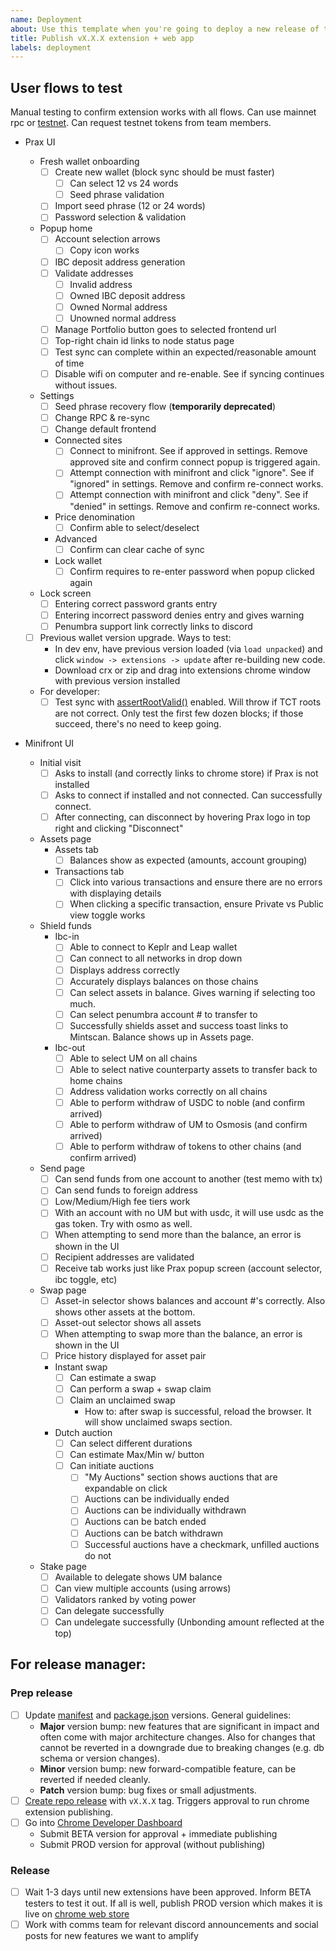 ```yaml
---
name: Deployment
about: Use this template when you're going to deploy a new release of the extension and web app.
title: Publish vX.X.X extension + web app
labels: deployment
---
```


## User flows to test

Manual testing to confirm extension works with all flows. Can use mainnet rpc or [testnet](https://testnet.plinfra.net/). Can request testnet tokens from team members.

- Prax UI

  - Fresh wallet onboarding
    - [ ] Create new wallet (block sync should be must faster)
      - [ ] Can select 12 vs 24 words
      - [ ] Seed phrase validation
    - [ ] Import seed phrase (12 or 24 words)
    - [ ] Password selection & validation
  - Popup home
    - [ ] Account selection arrows
      - [ ] Copy icon works
    - [ ] IBC deposit address generation
    - [ ] Validate addresses
      - [ ] Invalid address
      - [ ] Owned IBC deposit address
      - [ ] Owned Normal address
      - [ ] Unowned normal address
    - [ ] Manage Portfolio button goes to selected frontend url
    - [ ] Top-right chain id links to node status page
    - [ ] Test sync can complete within an expected/reasonable amount of time
    - [ ] Disable wifi on computer and re-enable. See if syncing continues without issues.
  - Settings
    - [ ] Seed phrase recovery flow (**temporarily deprecated**)
    - [ ] Change RPC & re-sync
    - [ ] Change default frontend
    - Connected sites
      - [ ] Connect to minifront. See if approved in settings. Remove approved site and confirm connect popup is triggered again.
      - [ ] Attempt connection with minifront and click "ignore". See if "ignored" in settings. Remove and confirm re-connect works.
      - [ ] Attempt connection with minifront and click "deny". See if "denied" in settings. Remove and confirm re-connect works.
    - Price denomination
      - [ ] Confirm able to select/deselect
    - Advanced
      - [ ] Confirm can clear cache of sync
    - Lock wallet
      - [ ] Confirm requires to re-enter password when popup clicked again
  - Lock screen
    - [ ] Entering correct password grants entry
    - [ ] Entering incorrect password denies entry and gives warning
    - [ ] Penumbra support link correctly links to discord
  - [ ] Previous wallet version upgrade. Ways to test:
    - In dev env, have previous version loaded (via `load unpacked`) and click `window -> extensions -> update` after re-building new code.
    - Download crx or zip and drag into extensions chrome window with previous version installed
  - For developer:
    - [ ] Test sync with [assertRootValid()](https://github.com/prax-wallet/web/blob/main/docs/debugging.md) enabled. Will throw if TCT roots are not correct. Only test the first few dozen blocks; if those succeed, there's no need to keep going.

- Minifront UI
  - Initial visit
    - [ ] Asks to install (and correctly links to chrome store) if Prax is not installed
    - [ ] Asks to connect if installed and not connected. Can successfully connect.
    - [ ] After connecting, can disconnect by hovering Prax logo in top right and clicking "Disconnect"
  - Assets page
    - Assets tab
      - [ ] Balances show as expected (amounts, account grouping)
    - Transactions tab
      - [ ] Click into various transactions and ensure there are no errors with displaying details
      - [ ] When clicking a specific transaction, ensure Private vs Public view toggle works
  - Shield funds
    - Ibc-in
      - [ ] Able to connect to Keplr and Leap wallet
      - [ ] Can connect to all networks in drop down
      - [ ] Displays address correctly
      - [ ] Accurately displays balances on those chains
      - [ ] Can select assets in balance. Gives warning if selecting too much.
      - [ ] Can select penumbra account # to transfer to
      - [ ] Successfully shields asset and success toast links to Mintscan. Balance shows up in Assets page.
    - Ibc-out
      - [ ] Able to select UM on all chains
      - [ ] Able to select native counterparty assets to transfer back to home chains
      - [ ] Address validation works correctly on all chains
      - [ ] Able to perform withdraw of USDC to noble (and confirm arrived)
      - [ ] Able to perform withdraw of UM to Osmosis (and confirm arrived)
      - [ ] Able to perform withdraw of tokens to other chains (and confirm arrived)
  - Send page
    - [ ] Can send funds from one account to another (test memo with tx)
    - [ ] Can send funds to foreign address
    - [ ] Low/Medium/High fee tiers work
    - [ ] With an account with no UM but with usdc, it will use usdc as the gas token. Try with osmo as well.
    - [ ] When attempting to send more than the balance, an error is shown in the UI
    - [ ] Recipient addresses are validated
    - [ ] Receive tab works just like Prax popup screen (account selector, ibc toggle, etc)
  - Swap page
    - [ ] Asset-in selector shows balances and account #'s correctly. Also shows other assets at the bottom.
    - [ ] Asset-out selector shows all assets
    - [ ] When attempting to swap more than the balance, an error is shown in the UI
    - [ ] Price history displayed for asset pair
    - Instant swap
      - [ ] Can estimate a swap
      - [ ] Can perform a swap + swap claim
      - [ ] Claim an unclaimed swap
        - How to: after swap is successful, reload the browser. It will show unclaimed swaps section.
    - Dutch auction
      - [ ] Can select different durations
      - [ ] Can estimate Max/Min w/ button
      - [ ] Can initiate auctions
        - [ ] "My Auctions" section shows auctions that are expandable on click
        - [ ] Auctions can be individually ended
        - [ ] Auctions can be individually withdrawn
        - [ ] Auctions can be batch ended
        - [ ] Auctions can be batch withdrawn
        - [ ] Successful auctions have a checkmark, unfilled auctions do not
  - Stake page
    - [ ] Available to delegate shows UM balance
    - [ ] Can view multiple accounts (using arrows)
    - [ ] Validators ranked by voting power
    - [ ] Can delegate successfully
    - [ ] Can undelegate successfully (Unbonding amount reflected at the top)

## For release manager:

### Prep release

- [ ] Update [manifest](https://github.com/prax-wallet/web/blob/main/apps/extension/public/manifest.json#L4) and [package.json](https://github.com/prax-wallet/web/blob/main/apps/extension/package.json) versions. General guidelines:
  - **Major** version bump: new features that are significant in impact and often come with major architecture changes. Also for changes that cannot be reverted in a downgrade due to breaking changes (e.g. db schema or version changes).
  - **Minor** version bump: new forward-compatible feature, can be reverted if needed cleanly.
  - **Patch** version bump: bug fixes or small adjustments.
- [ ] [Create repo release](https://github.com/prax-wallet/web/releases/new) with `vX.X.X` tag. Triggers approval to run chrome extension publishing.
- [ ] Go into [Chrome Developer Dashboard](https://chrome.google.com/webstore/devconsole)
  - Submit BETA version for approval + immediate publishing
  - Submit PROD version for approval (without publishing)

### Release

- [ ] Wait 1-3 days until new extensions have been approved. Inform BETA testers to test it out. If all is well, publish PROD version which makes it is live on [chrome web store](https://chromewebstore.google.com/detail/penumbra-wallet/lkpmkhpnhknhmibgnmmhdhgdilepfghe)
- [ ] Work with comms team for relevant discord announcements and social posts for new features we want to amplify
